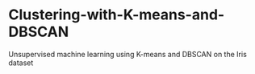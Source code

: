 # Clustering-with-K-means-and-DBSCAN
Unsupervised machine learning using K-means and DBSCAN on the Iris dataset
